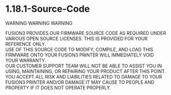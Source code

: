 # 1.18.1-Source-Code
WARNING WARNING WARNING

FUSION3 PROVIDES OUR FIRMWARE SOURCE CODE AS REQUIRED UNDER VARIOUS OPEN SOURCE LICENSES.  THIS IS PROVIDED FOR YOUR REFERENCE ONLY.  
USE OF THIS SOURCE CODE TO MODIFY, COMPILE, AND LOAD THIS FIRMWARE ONTO YOUR FUSION3 PRINTER WILL IMMEDIATELY VOID YOUR WARRANTY.  
OUR CUSTOMER SUPPORT TEAM WILL NOT BE ABLE TO ASSIST YOU IN USING, MAINTAINING, OR REPAIRING YOUR PRODUCT AFTER THIS POINT.  
YOU ACCEPT ALL RISK AND LIABILITIES RELATED TO DAMAGE TO YOUR FUSION3 PRINTER AND/OR DAMAGE IT MAY CAUSE TO PEOPLE AND PROPERTY IF IT DOES NOT OPERATE PROPERLY.
